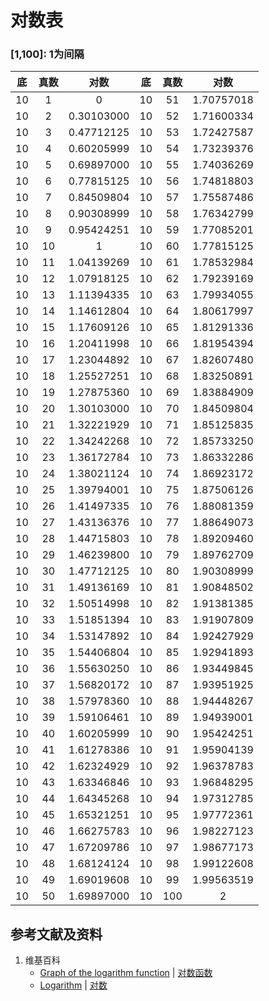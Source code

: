 # 对数表

### [1,100]: 1为间隔

|  底  |  真数  |      对数     |  底  |  真数  |     对数     |
| :---:| :---: | :----------: | :---:| :---: | :----------: | 
|  10  |   1   |  0           |  10  |  51   |  1.70757018  |
|  10  |   2   |  0.30103000  |  10  |  52   |  1.71600334  |
|  10  |   3   |  0.47712125  |  10  |  53   |  1.72427587  |
|  10  |   4   |  0.60205999  |  10  |  54   |  1.73239376  |
|  10  |   5   |  0.69897000  |  10  |  55   |  1.74036269  |
|  10  |   6   |  0.77815125  |  10  |  56   |  1.74818803  |
|  10  |   7   |  0.84509804  |  10  |  57   |  1.75587486  |
|  10  |   8   |  0.90308999  |  10  |  58   |  1.76342799  |
|  10  |   9   |  0.95424251  |  10  |  59   |  1.77085201  |
|  10  |  10   |  1           |  10  |  60   |  1.77815125  |
|  10  |  11   |  1.04139269  |  10  |  61   |  1.78532984  |
|  10  |  12   |  1.07918125  |  10  |  62   |  1.79239169  |
|  10  |  13   |  1.11394335  |  10  |  63   |  1.79934055  |
|  10  |  14   |  1.14612804  |  10  |  64   |  1.80617997  |
|  10  |  15   |  1.17609126  |  10  |  65   |  1.81291336  |
|  10  |  16   |  1.20411998  |  10  |  66   |  1.81954394  |
|  10  |  17   |  1.23044892  |  10  |  67   |  1.82607480  |
|  10  |  18   |  1.25527251  |  10  |  68   |  1.83250891  |
|  10  |  19   |  1.27875360  |  10  |  69   |  1.83884909  |
|  10  |  20   |  1.30103000  |  10  |  70   |  1.84509804  |
|  10  |  21   |  1.32221929  |  10  |  71   |  1.85125835  |
|  10  |  22   |  1.34242268  |  10  |  72   |  1.85733250  |
|  10  |  23   |  1.36172784  |  10  |  73   |  1.86332286  |
|  10  |  24   |  1.38021124  |  10  |  74   |  1.86923172  |
|  10  |  25   |  1.39794001  |  10  |  75   |  1.87506126  |
|  10  |  26   |  1.41497335  |  10  |  76   |  1.88081359  |
|  10  |  27   |  1.43136376  |  10  |  77   |  1.88649073  |
|  10  |  28   |  1.44715803  |  10  |  78   |  1.89209460  |
|  10  |  29   |  1.46239800  |  10  |  79   |  1.89762709  |
|  10  |  30   |  1.47712125  |  10  |  80   |  1.90308999  |
|  10  |  31   |  1.49136169  |  10  |  81   |  1.90848502  |
|  10  |  32   |  1.50514998  |  10  |  82   |  1.91381385  |
|  10  |  33   |  1.51851394  |  10  |  83   |  1.91907809  |
|  10  |  34   |  1.53147892  |  10  |  84   |  1.92427929  |
|  10  |  35   |  1.54406804  |  10  |  85   |  1.92941893  |
|  10  |  36   |  1.55630250  |  10  |  86   |  1.93449845  |
|  10  |  37   |  1.56820172  |  10  |  87   |  1.93951925  |
|  10  |  38   |  1.57978360  |  10  |  88   |  1.94448267  |
|  10  |  39   |  1.59106461  |  10  |  89   |  1.94939001  |
|  10  |  40   |  1.60205999  |  10  |  90   |  1.95424251  |
|  10  |  41   |  1.61278386  |  10  |  91   |  1.95904139  |
|  10  |  42   |  1.62324929  |  10  |  92   |  1.96378783  |
|  10  |  43   |  1.63346846  |  10  |  93   |  1.96848295  |
|  10  |  44   |  1.64345268  |  10  |  94   |  1.97312785  |
|  10  |  45   |  1.65321251  |  10  |  95   |  1.97772361  |
|  10  |  46   |  1.66275783  |  10  |  96   |  1.98227123  |
|  10  |  47   |  1.67209786  |  10  |  97   |  1.98677173  |
|  10  |  48   |  1.68124124  |  10  |  98   |  1.99122608  |
|  10  |  49   |  1.69019608  |  10  |  99   |  1.99563519  |
|  10  |  50   |  1.69897000  |  10  | 100   |  2           |

## 参考文献及资料

1. 维基百科
	- [Graph of the logarithm function](https://en.wikipedia.org/wiki/Logarithm#Graph_of_the_logarithm_function) | [对数函数](https://zh.wikipedia.org/wiki/对数#对数函数) 
	- [Logarithm](https://en.wikipedia.org/wiki/Logarithm) | [对数](https://zh.wikipedia.org/wiki/对数) 

